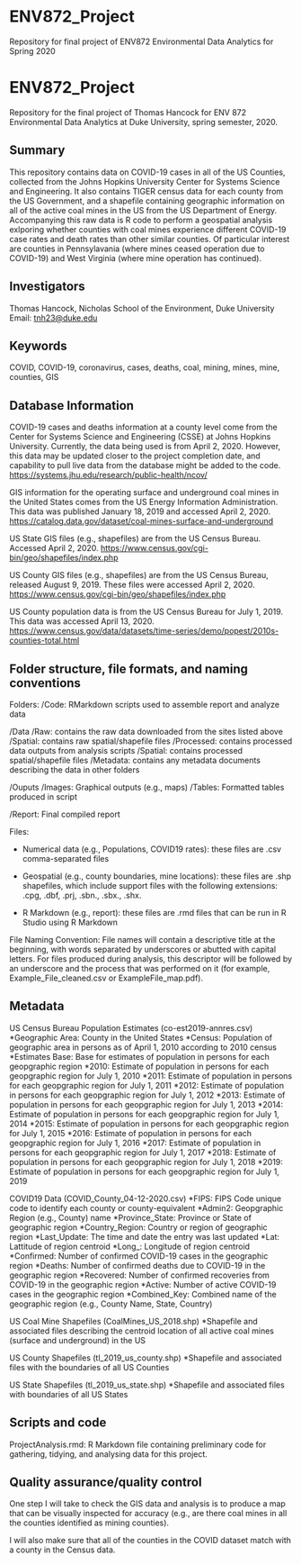 # ENV872_Project
Repository for final project of ENV872 Environmental Data Analytics for Spring 2020

# ENV872_Project

Repository for the final project of Thomas Hancock for ENV 872 Environmental Data Analytics at Duke University, spring semester, 2020.


## Summary

This repository contains data on COVID-19 cases in all of the US Counties, collected from the Johns Hopkins University Center for Systems Science and Engineering. It also contains TIGER census data for each county from the US Government, and a shapefile containing geographic information on all of the active coal mines in the US from the US Department of Energy. Accompanying this raw data is R code to perform a geospatial analysis exlporing whether counties with coal mines experience different COVID-19 case rates and death rates than other similar counties. Of particular interest are counties in Pennsylavania (where mines ceased operation due to COVID-19) and West Virginia (where mine operation has continued).


## Investigators

Thomas Hancock, Nicholas School of the Environment, Duke University
Email: tnh23@duke.edu

## Keywords
COVID, COVID-19, coronavirus, cases, deaths, coal, mining, mines, mine, counties, GIS

## Database Information

COVID-19 cases and deaths information at a county level come from the Center for Systems Science and Engineering (CSSE) at Johns Hopkins University. Currently, the data being used is from April 2, 2020. However, this data may be updated closer to the project completion date, and capability to pull live data from the database might be added to the code.
https://systems.jhu.edu/research/public-health/ncov/

GIS information for the operating surface and underground coal mines in the United States comes from the US Energy Information Administration. This data was published January 18, 2019 and accessed April 2, 2020.
https://catalog.data.gov/dataset/coal-mines-surface-and-underground

US State GIS files (e.g., shapefiles) are from the US Census Bureau. Accessed April 2, 2020.
https://www.census.gov/cgi-bin/geo/shapefiles/index.php

US County GIS files (e.g., shapefiles) are from the US Census Bureau, released August 9, 2019. These files were accessed April 2, 2020.
https://www.census.gov/cgi-bin/geo/shapefiles/index.php

US County population data is from the US Census Bureau for July 1, 2019. This data was accessed April 13, 2020.
https://www.census.gov/data/datasets/time-series/demo/popest/2010s-counties-total.html


## Folder structure, file formats, and naming conventions 

Folders:
/Code: RMarkdown scripts used to assemble report and analyze data

/Data
  /Raw: contains the raw data downloaded from the sites listed above
    /Spatial: contains raw spatial/shapefile files
  /Processed: contains processed data outputs from analysis scripts
    /Spatial: contains processed spatial/shapefile files
  /Metadata: contains any metadata documents describing the data in other folders
  
/Ouputs
  /Images: Graphical outputs (e.g., maps)
  /Tables: Formatted tables produced in script

/Report: Final compiled report

Files:
- Numerical data (e.g., Populations, COVID19 rates): these files are .csv comma-separated files

- Geospatial (e.g., county boundaries, mine locations): these files are .shp shapefiles, which include support files with the following extensions: .cpg, .dbf, .prj, .sbn., .sbx., .shx.

- R Markdown (e.g., report): these files are .rmd files that can be run in R Studio using R Markdown

File Naming Convention: File names will contain a descriptive title at the beginning, with words separated by underscores or abutted with capital letters. For files produced during analysis, this descriptor will be followed by an underscore and the process that was performed on it (for example, Example_File_cleaned.csv or ExampleFile_map.pdf).


## Metadata

US Census Bureau Population Estimates (co-est2019-annres.csv)
*Geographic Area: County in the United States
*Census: Population of geographic area in persons as of April 1, 2010 according to 2010 census
*Estimates Base: Base for estimates of population in persons for each geopgraphic region
*2010: Estimate of population in persons for each geopgraphic region for July 1, 2010
*2011: Estimate of population in persons for each geopgraphic region for July 1, 2011
*2012: Estimate of population in persons for each geopgraphic region for July 1, 2012
*2013: Estimate of population in persons for each geopgraphic region for July 1, 2013
*2014: Estimate of population in persons for each geopgraphic region for July 1, 2014
*2015: Estimate of population in persons for each geopgraphic region for July 1, 2015
*2016: Estimate of population in persons for each geopgraphic region for July 1, 2016
*2017: Estimate of population in persons for each geopgraphic region for July 1, 2017
*2018: Estimate of population in persons for each geopgraphic region for July 1, 2018
*2019: Estimate of population in persons for each geopgraphic region for July 1, 2019

COVID19 Data (COVID_County_04-12-2020.csv)
*FIPS: FIPS Code unique code to identify each county or county-equivalent
*Admin2: Geopgraphic Region (e.g., County) name
*Province_State: Province or State of geographic region
*Country_Region: Country or region of geographic region
*Last_Update: The time and date the entry was last updated
*Lat: Lattitude of region centroid
*Long_: Longitude of region centroid
*Confirmed: Number of confirmed COVID-19 cases in the geographic region
*Deaths: Number of confirmed deaths due to COVID-19 in the geographic region
*Recovered: Number of confirmed recoveries from COVID-19 in the geographic region
*Active: Number of active COVID-19 cases in the geographic region
*Combined_Key: Combined name of the geographic region (e.g., County Name, State, Country)

US Coal Mine Shapefiles (CoalMines_US_2018.shp)
*Shapefile and associated files describing the centroid location of all active coal mines (surface and underground) in the US

US County Shapefiles (tl_2019_us_county.shp)
*Shapefile and associated files with the boundaries of all US Counties

US State Shapefiles (tl_2019_us_state.shp)
*Shapefile and associated files with boundaries of all US States


## Scripts and code

ProjectAnalysis.rmd: R Markdown file containing preliminary code for gathering, tidying, and analysing data for this project.


## Quality assurance/quality control

One step I will take to check the GIS data and analysis is to produce a map that can be visually inspected for accuracy (e.g., are there coal mines in all the counties identified as mining counties).

I will also make sure that all of the counties in the COVID dataset match with a county in the Census data.